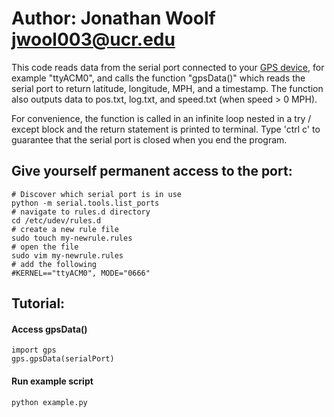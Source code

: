 # Author: Jonathan Woolf jwool003@ucr.edu

This code reads data from the serial port connected to your <a href="https://www.amazon.com/HiLetgo-G-Mouse-GLONASS-Receiver-Windows/dp/B01MTU9KTF/ref=sr_1_8?keywords=gps+usb&qid=1560277792&s=gateway&sr=8-8">GPS device</a>,
for example "ttyACM0", and calls the function "gpsData()" which reads the serial
port to return latitude, longitude, MPH, and a timestamp. The function also
outputs data to pos.txt, log.txt, and speed.txt (when speed > 0 MPH).

For convenience, the function is called in an infinite loop nested in a
try / except block and the return statement is printed to terminal. Type 'ctrl c'
to guarantee that the serial port is closed when you end the program.

## Give yourself permanent access to the port:
    # Discover which serial port is in use
    python -m serial.tools.list_ports
    # navigate to rules.d directory
    cd /etc/udev/rules.d
    # create a new rule file
    sudo touch my-newrule.rules
    # open the file
    sudo vim my-newrule.rules
    # add the following
    #KERNEL=="ttyACM0", MODE="0666"

## Tutorial:
#### Access gpsData()
    import gps
    gps.gpsData(serialPort)
#### Run example script
    python example.py
